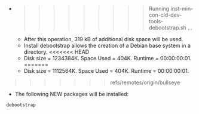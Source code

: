 * >>>>>>>>> Running inst-min-con-cld-dev-tools-debootstrap.sh ...
  * After this operation, 319 kB of additional disk space will be used.
  * Install debootstrap allows the creation of a Debian base system in a directory.
<<<<<<< HEAD
  * Disk size = 1234384K. Space Used = 404K. Runtime = 00:00:00:01.
=======
  * Disk size = 1112564K. Space Used = 404K. Runtime = 00:00:00:01.
>>>>>>> refs/remotes/origin/bullseye
  * The following NEW packages will be installed:
  ```bash
debootstrap
  ```

